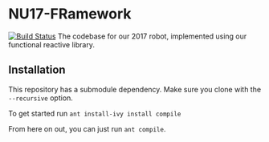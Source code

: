 # NU17-FRamework
[![Build Status](https://travis-ci.org/FRC125/NU17-FRamework.svg?branch=master)](https://travis-ci.org/FRC125/NU17-FRamework)
The codebase for our 2017 robot, implemented using our functional reactive library.

## Installation

This repository has a submodule dependency.  Make sure you clone with the `--recursive` option.

To get started run
```ant install-ivy install compile```

From here on out, you can just run `ant compile`.
